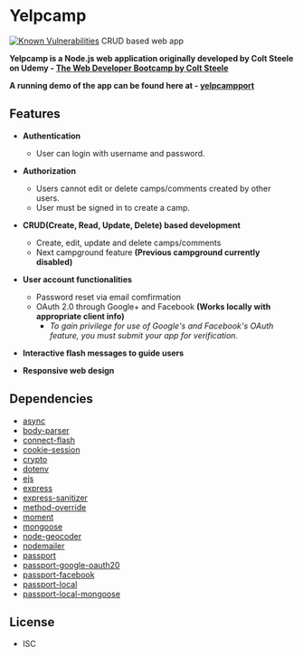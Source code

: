 # Yelpcamp
[![Known Vulnerabilities](https://snyk.io/test/github/nchulani2/yelpcamp/badge.svg)](https://snyk.io/test/github/nchulani2/yelpcamp)  CRUD based web app

**Yelpcamp is a Node.js web application originally developed by Colt Steele on Udemy - [The Web Developer Bootcamp by Colt Steele](https://www.udemy.com/the-web-developer-bootcamp/)**

**A running demo of the app can be found here at - [yelpcampport](https://yelpcampport.herokuapp.com/)**

## Features

* **Authentication**
   * User can login with username and password.

* **Authorization**
   * Users cannot edit or delete camps/comments created by other users.
   * User must be signed in to create a camp.

* **CRUD(Create, Read, Update, Delete) based development**
   * Create, edit, update and delete camps/comments
   * Next campground feature **(Previous campground currently disabled)**
  
* **User account functionalities**
   * Password reset via email comfirmation
   * OAuth 2.0 through Google+ and Facebook **(Works locally with appropriate client info)**
      * _To gain privilege for use of Google's and Facebook's OAuth feature, you must submit your app for verification._
 
* **Interactive flash messages to guide users**

* **Responsive web design**


## Dependencies 

* [async](https://caolan.github.io/async/)
* [body-parser](https://www.npmjs.com/package/body-parser)
* [connect-flash](https://github.com/jaredhanson/connect-flash)
* [cookie-session](https://github.com/expressjs/cookie-session)
* [crypto](https://nodejs.org/api/crypto.html#crypto_crypto)
* [dotenv](https://github.com/motdotla/dotenv)
* [ejs](https://github.com/mde/ejs)
* [express](https://expressjs.com/)
* [express-sanitizer](https://github.com/markau/express-sanitizer)
* [method-override](https://www.npmjs.com/package/method-override)
* [moment](https://momentjs.com/)
* [mongoose](https://mongoosejs.com/)
* [node-geocoder](https://www.npmjs.com/package/node-geocoder)
* [nodemailer](https://nodemailer.com/about/)
* [passport](https://github.com/jaredhanson/passport)
* [passport-google-oauth20](https://github.com/jaredhanson/passport-google-oauth2)
* [passport-facebook](https://github.com/jaredhanson/passport-google-oauth2)
* [passport-local](https://github.com/jaredhanson/passport-google-oauth2)
* [passport-local-mongoose](https://github.com/saintedlama/passport-local-mongoose)

## License
* ISC


